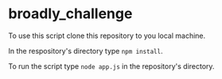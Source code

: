 # broadly_challenge

To use this script clone this repository to you local machine.

In the respository's directory type `npm install`.

To run the script type `node app.js` in the repository's directory.
